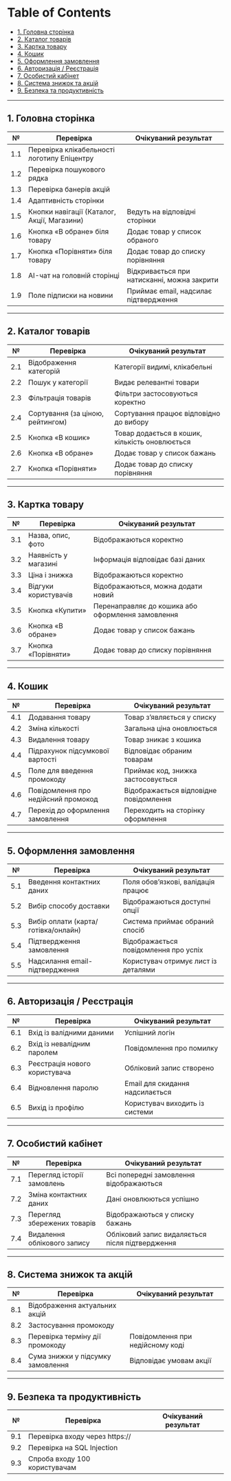 
Table of Contents
=================
* [1. Головна сторінка](#1-головна-сторінка)
* [2. Каталог товарів](#2-каталог-товарів)
* [3. Картка товару](#3-картка-товару)
* [4. Кошик](#4-кошик)
* [5. Оформлення замовлення](#5-оформлення-замовлення)
* [6. Авторизація / Реєстрація](#6-авторизація--реєстрація)
* [7. Особистий кабінет](#7-особистий-кабінет)
* [8. Система знижок та акцій](#8-система-знижок-та-акцій)
* [9. Безпека та продуктивність](#9-безпека-та-продуктивність)

---

## 1. Головна сторінка

| № | Перевірка | Очікуваний результат |
|---|------------|----------------------|
| 1.1 | Перевірка клікабельності логотипу Епіцентру |
| 1.2 | Перевірка пошукового рядка |
| 1.3 | Перевірка банерів акцій |
| 1.4 | Адаптивність сторінки | 
| 1.5 | Кнопки навігації (Каталог, Акції, Магазини) | Ведуть на відповідні сторінки |
| 1.6 | Кнопка «В обране» біля товару | Додає товар у список обраного |
| 1.7 | Кнопка «Порівняти» біля товару | Додає товар до списку порівняння |
| 1.8 | AI-чат на головній сторінці | Відкривається при натисканні, можна закрити |
| 1.9 | Поле підписки на новини | Приймає email, надсилає підтвердження |

---

## 2. Каталог товарів

| № | Перевірка | Очікуваний результат |
|---|------------|----------------------|
| 2.1 | Відображення категорій | Категорії видимі, клікабельні |
| 2.2 | Пошук у категорії | Видає релевантні товари |
| 2.3 | Фільтрація товарів | Фільтри застосовуються коректно |
| 2.4 | Сортування (за ціною, рейтингом) | Сортування працює відповідно до вибору |
| 2.5 | Кнопка «В кошик» | Товар додається в кошик, кількість оновлюється |
| 2.6 | Кнопка «В обране» | Додає товар у список бажань |
| 2.7 | Кнопка «Порівняти» | Додає товар до списку порівняння |

---

## 3. Картка товару

| № | Перевірка | Очікуваний результат |
|---|------------|----------------------|
| 3.1 | Назва, опис, фото | Відображаються коректно |
| 3.2 | Наявність у магазині | Інформація відповідає базі даних |
| 3.3 | Ціна і знижка | Відображаються коректно |
| 3.4 | Відгуки користувачів | Відображаються, можна додати новий |
| 3.5 | Кнопка «Купити» | Перенаправляє до кошика або оформлення замовлення |
| 3.6 | Кнопка «В обране» | Додає товар у список бажань |
| 3.7 | Кнопка «Порівняти» | Додає товар до списку порівняння |

---

## 4. Кошик

| № | Перевірка | Очікуваний результат |
|---|------------|----------------------|
| 4.1 | Додавання товару | Товар з’являється у списку |
| 4.2 | Зміна кількості | Загальна ціна оновлюється |
| 4.3 | Видалення товару | Товар зникає з кошика |
| 4.4 | Підрахунок підсумкової вартості | Відповідає обраним товарам |
| 4.5 | Поле для введення промокоду | Приймає код, знижка застосовується |
| 4.6 | Повідомлення про недійсний промокод | Відображається відповідне повідомлення |
| 4.7 | Перехід до оформлення замовлення | Переходить на сторінку оформлення |

---

## 5. Оформлення замовлення

| № | Перевірка | Очікуваний результат |
|---|------------|----------------------|
| 5.1 | Введення контактних даних | Поля обов’язкові, валідація працює |
| 5.2 | Вибір способу доставки | Відображаються доступні опції |
| 5.3 | Вибір оплати (карта/готівка/онлайн) | Система приймає обраний спосіб |
| 5.4 | Підтвердження замовлення | Відображається повідомлення про успіх |
| 5.5 | Надсилання email-підтвердження | Користувач отримує лист із деталями |

---

## 6. Авторизація / Реєстрація

| № | Перевірка | Очікуваний результат |
|---|------------|----------------------|
| 6.1 | Вхід із валідними даними | Успішний логін |
| 6.2 | Вхід із невалідним паролем | Повідомлення про помилку |
| 6.3 | Реєстрація нового користувача | Обліковий запис створено |
| 6.4 | Відновлення паролю | Email для скидання надсилається |
| 6.5 | Вихід із профілю | Користувач виходить із системи |

---

## 7. Особистий кабінет

| № | Перевірка | Очікуваний результат |
|---|------------|----------------------|
| 7.1 | Перегляд історії замовлень | Всі попередні замовлення відображаються |
| 7.2 | Зміна контактних даних | Дані оновлюються успішно |
| 7.3 | Перегляд збережених товарів | Відображаються у списку бажань |
| 7.4 | Видалення облікового запису | Обліковий запис видаляється після підтвердження |

---

## 8. Система знижок та акцій

| № | Перевірка | Очікуваний результат |
|---|------------|----------------------|
| 8.1 | Відображення актуальних акцій | 
| 8.2 | Застосування промокоду |
| 8.3 | Перевірка терміну дії промокоду | Повідомлення при недійсному коді |
| 8.4 | Сума знижки у підсумку замовлення | Відповідає умовам акції |

---

## 9. Безпека та продуктивність

| № | Перевірка | Очікуваний результат |
|---|------------|----------------------|
| 9.1 | Перевірка входу через https:// | 
| 9.2 | Перевірка на SQL Injection | 
| 9.3 | Спроба входу 100 користувачам |
